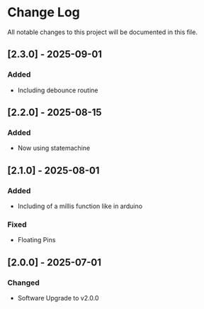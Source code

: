# Change Log
All notable changes to this project will be documented in this file.

 
## [2.3.0] - 2025-09-01
 
### Added

- Including debounce routine

 
## [2.2.0] - 2025-08-15
 
### Added

- Now using statemachine


## [2.1.0] - 2025-08-01
 
### Added

- Including of a millis function like in arduino
   
### Fixed

- Floating Pins
  

## [2.0.0] - 2025-07-01
 
### Changed

- Software Upgrade to v2.0.0
